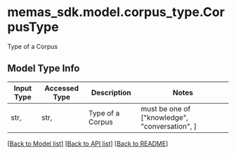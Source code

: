 # memas_sdk.model.corpus_type.CorpusType

Type of a Corpus

## Model Type Info
Input Type | Accessed Type | Description | Notes
------------ | ------------- | ------------- | -------------
str,  | str,  | Type of a Corpus | must be one of ["knowledge", "conversation", ] 

[[Back to Model list]](../../README.md#documentation-for-models) [[Back to API list]](../../README.md#documentation-for-api-endpoints) [[Back to README]](../../README.md)

